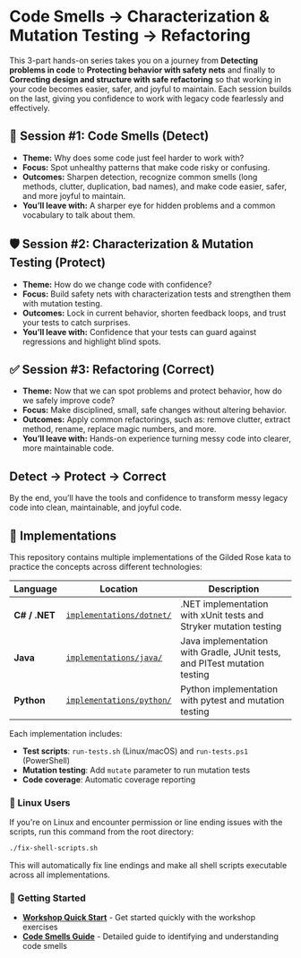 # Code Smells → Characterization & Mutation Testing → Refactoring

This 3-part hands-on series takes you on a journey from **Detecting problems in code** to **Protecting behavior with safety nets** and finally to **Correcting design and structure with safe refactoring** so that working in your code becomes easier, safer, and joyful to maintain. Each session builds on the last, giving you confidence to work with legacy code fearlessly and effectively.

## 👃 Session #1: Code Smells (Detect)
- **Theme:** Why does some code just feel harder to work with?  
- **Focus:** Spot unhealthy patterns that make code risky or confusing.  
- **Outcomes:** Sharpen detection, recognize common smells (long methods, clutter, duplication, bad names), and make code easier, safer, and more joyful to maintain.  
- **You’ll leave with:** A sharper eye for hidden problems and a common vocabulary to talk about them.  

## 🛡️ Session #2: Characterization & Mutation Testing (Protect)
- **Theme:** How do we change code with confidence?  
- **Focus:** Build safety nets with characterization tests and strengthen them with mutation testing.  
- **Outcomes:** Lock in current behavior, shorten feedback loops, and trust your tests to catch surprises.  
- **You’ll leave with:** Confidence that your tests can guard against regressions and highlight blind spots.  

## ✅ Session #3: Refactoring (Correct)
- **Theme:** Now that we can spot problems and protect behavior, how do we safely improve code?  
- **Focus:** Make disciplined, small, safe changes without altering behavior.  
- **Outcomes:** Apply common refactorings, such as: remove clutter, extract method, rename, replace magic numbers, and more.  
- **You’ll leave with:** Hands-on experience turning messy code into clearer, more maintainable code.  

## Detect → Protect → Correct

By the end, you’ll have the tools and confidence to transform messy legacy code into clean, maintainable, and joyful code.

## 📁 Implementations

This repository contains multiple implementations of the Gilded Rose kata to practice the concepts across different technologies:

| Language | Location | Description |
|----------|----------|-------------|
| **C# / .NET** | [`implementations/dotnet/`](implementations/dotnet/) | .NET implementation with xUnit tests and Stryker mutation testing |
| **Java** | [`implementations/java/`](implementations/java/) | Java implementation with Gradle, JUnit tests, and PITest mutation testing |
| **Python** | [`implementations/python/`](implementations/python/) | Python implementation with pytest and mutation testing |

Each implementation includes:
- **Test scripts**: `run-tests.sh` (Linux/macOS) and `run-tests.ps1` (PowerShell)
- **Mutation testing**: Add `mutate` parameter to run mutation tests
- **Code coverage**: Automatic coverage reporting

### 🐧 Linux Users

If you're on Linux and encounter permission or line ending issues with the scripts, run this command from the root directory:

```bash
./fix-shell-scripts.sh
```

This will automatically fix line endings and make all shell scripts executable across all implementations.

### 🚀 Getting Started

- **[Workshop Quick Start](Workshop-Quick-Start.md)** - Get started quickly with the workshop exercises
- **[Code Smells Guide](Code-Smells.md)** - Detailed guide to identifying and understanding code smells

